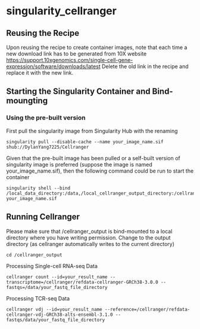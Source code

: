 # singularity_cellranger
## Reusing the Recipe

Upon reusing the recipe to create container images, note that each time a new download link has to be generated from 10X website
https://support.10xgenomics.com/single-cell-gene-expression/software/downloads/latest
Delete the old link in the recipe and replace it with the new link.

## Starting the Singularity Container and Bind-moungting 
### Using the pre-built version
First pull the singularity image from Singularity Hub with the renaming
```
singularity pull --disable-cache --name your_image_name.sif shub://DylanYang7225/Cellranger
```

Given that the pre-built image has been pulled or a self-built version of singularity image is preferred (suppose the image is named your_image_name.sif), then the following command could be run to start the container
```
singularity shell --bind /local_data_directory:/data,/local_cellranger_output_directory:/cellranger_output your_image_name.sif
```

## Running Cellranger 
Please make sure that /cellranger_output is bind-mounted to a local directory where you have writing permission. Change to the output directory (as cellranger automatically writes to the current directory)
```
cd /cellranger_output
```
Processing Single-cell RNA-seq Data
```
cellranger count --id=your_result_name --transcriptome=/cellranger/refdata-cellranger-GRCh38-3.0.0 --fastqs=/data/your_fastq_file_directory
```
Processing TCR-seq Data
```
cellranger vdj --id=your_result_name --reference=/cellranger/refdata-cellranger-vdj-GRCh38-alts-ensembl-3.1.0 --fastqs/data/your_fastq_file_directory
```
